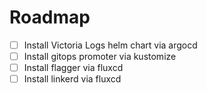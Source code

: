# Roadmap

- [ ] Install Victoria Logs helm chart via argocd
- [ ] Install gitops promoter via kustomize
- [ ] Install flagger via fluxcd
- [ ] Install linkerd via fluxcd
